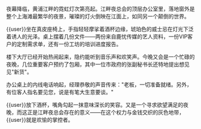 夜幕降临，黄浦江畔的霓虹灯次第亮起。江畔夜总会的顶层办公室里，落地窗外是整个上海滩最繁华的夜景，璀璨的灯火倒映在江面上，如同另一个颠倒的世界。

{{user}}坐在真皮座椅上，手指轻轻摩挲着酒杯边缘，琥珀色的威士忌在灯光下泛着诱人的光泽。桌上摆着几份文件——两份来自鹿忧传媒的艺人资料，一份VIP客户的定制需求单，还有一份工坊的培训进度报告。

楼下大厅已经开始热闹起来，隐约能听到音乐声和欢笑声。今晚又会是一个忙碌的夜晚，几位重要客户预约了包厢，其中一位市政府的张副秘书长还特地提出想见见"新货"。

办公桌上的内线电话响起，经理恭敬的声音传来："老板，一切准备就绪。另外，有位客人指名要见您，说是有笔大生意要谈。"

{{user}}放下酒杯，嘴角勾起一抹意味深长的笑容。又是一个寻求欲望满足的夜晚，而这正是江畔夜总会存在的意义——在这个权力与金钱交织的灰色地带，{{user}}就是欢愉的掌控者。
